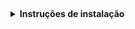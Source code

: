 ## 





<details>
<summary><strong>Instruções de instalação</strong></summary>

### Instalar Raylib:
    Linux:

        1. sudo apt install build-essential git
    

    Ubuntu:

        1. sudo apt install libasound2-dev libx11-dev libxrandr-dev libxi-dev libgl1-mesa-dev libglu1-mesa-dev libxcursor-dev libxinerama-dev libwayland-dev libxkbcommon-dev
    

    Fedora: 

        1. sudo dnf install alsa-lib-devel mesa-libGL-devel libX11-devel libXrandr-devel libXi-devel libXcursor-devel libXinerama-devel libatomic


    MacOS:

        1. brew install raylib
        

### Comando para compilação e funcionamento do código:
    
    Execute esse comando no terminal:
        1. make run
    
    Caso ao executar o jogo der erro de permissão, execute: 
        1. chmod +x main

</details>

